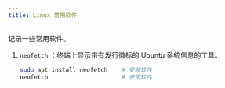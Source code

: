 ```yaml
---
title: Linux 常用软件
---
```


记录一些常用软件。

1. `neofetch` ：终端上显示带有发行徽标的 Ubuntu 系统信息的工具。

   ```bash
   sudo apt install neofetch    # 安装软件
   neofetch                     # 使用软件
   ```
   
   

